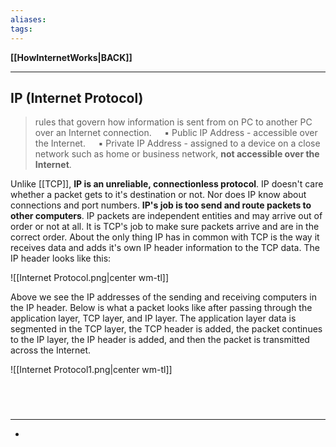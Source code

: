 ```yaml
---
aliases:
tags:
---
```

**[[HowInternetWorks|BACK]]**

---
## IP (Internet Protocol)
> rules that govern how information is sent from on PC to another PC over an Internet connection.
> $\quad$▪ Public IP Address - accessible over the Internet.
> $\quad$▪ Private IP Address - assigned to a device on a close network such as home or business network, **not accessible over the Internet**.

Unlike [[TCP]], **IP is an unreliable, connectionless protocol**. IP doesn't care whether a packet gets to it's destination or not. Nor does IP know about connections and port numbers. **IP's job is too send and route packets to other computers**. IP packets are independent entities and may arrive out of order or not at all. It is TCP's job to make sure packets arrive and are in the correct order. About the only thing IP has in common with TCP is the way it receives data and adds it's own IP header information to the TCP data. The IP header looks like this:

![[Internet Protocol.png|center wm-tl]]

Above we see the IP addresses of the sending and receiving computers in the IP header. Below is what a packet looks like after passing through the application layer, TCP layer, and IP layer. The application layer data is segmented in the TCP layer, the TCP header is added, the packet continues to the IP layer, the IP header is added, and then the packet is transmitted across the Internet.

![[Internet Protocol1.png|center wm-tl]]

<br>

# 
---
- 
